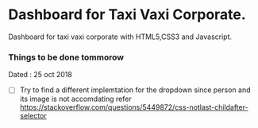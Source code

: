 # Dashboard for Taxi Vaxi Corporate.
Dashboard for taxi vaxi corporate with HTML5,CSS3 and Javascript.
### Things to be done tommorow 
Dated : 25 oct 2018
- [ ]  Try to find a different implemtation for the dropdown since person and its image is not accomdating  refer 
https://stackoverflow.com/questions/5449872/css-notlast-childafter-selector
